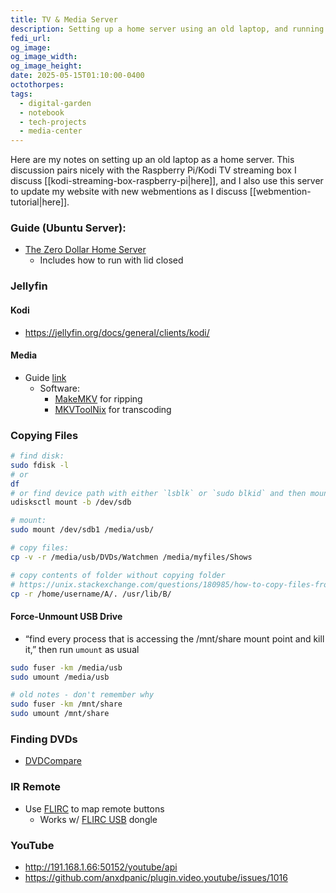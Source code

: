 ```yaml
---
title: TV & Media Server
description: Setting up a home server using an old laptop, and running Jellyfin on it
fedi_url: 
og_image: 
og_image_width: 
og_image_height: 
date: 2025-05-15T01:10:00-0400
octothorpes: 
tags:
  - digital-garden
  - notebook
  - tech-projects
  - media-center
---
```


<link rel="stylesheet" type="text/css" href="/styles/code/prism-dracula.css" />
<link rel="stylesheet" type="text/css" href="/styles/code/code-tweaks.css" />

Here are my notes on setting up an old laptop as a home server. This discussion pairs nicely with the Raspberry Pi/Kodi TV streaming box I discuss [[kodi-streaming-box-raspberry-pi|here]], and I also use this server to update my website with new webmentions as I discuss [[webmention-tutorial|here]].

### Guide (Ubuntu Server):
- [The Zero Dollar Home Server](https://chriskalos.notion.site/The-0-Home-Server-Written-Guide-5d5ff30f9bdd4dfbb9ce68f0d914f1f6)
  - Includes how to run with lid closed


### Jellyfin
#### Kodi
- https://jellyfin.org/docs/general/clients/kodi/
#### Media
- Guide [link](https://forum.jellyfin.org/t-from-disc-to-drive-a-beginner-s-guide-to-preparing-your-media-for-jellyfin)
  - Software:
    - [MakeMKV](https://www.makemkv.com/download/) for ripping
    - [MKVToolNix](https://mkvtoolnix.download/downloads.html) for transcoding


### Copying Files

```bash
# find disk:
sudo fdisk -l
# or 
df
# or find device path with either `lsblk` or `sudo blkid` and then mount:
udisksctl mount -b /dev/sdb

# mount:
sudo mount /dev/sdb1 /media/usb/

# copy files:
cp -v -r /media/usb/DVDs/Watchmen /media/myfiles/Shows

# copy contents of folder without copying folder
# https://unix.stackexchange.com/questions/180985/how-to-copy-files-from-the-folder-without-the-folder-itself
cp -r /home/username/A/. /usr/lib/B/
```

#### Force-Unmount USB Drive
- “find every process that is accessing the /mnt/share mount point and kill it,” then run `umount` as usual
```bash
sudo fuser -km /media/usb
sudo umount /media/usb

# old notes - don't remember why
sudo fuser -km /mnt/share
sudo umount /mnt/share
```

### Finding DVDs
- [DVDCompare](https://www.dvdcompare.net/)


### IR Remote
- Use [FLIRC](https://flirc.tv/downloads) to map remote buttons
  - Works w/ [FLIRC USB](https://thepihut.com/products/flirc-usb-dongle-for-the-raspberry-pi) dongle


### YouTube
- http://191.168.1.66:50152/youtube/api
- https://github.com/anxdpanic/plugin.video.youtube/issues/1016